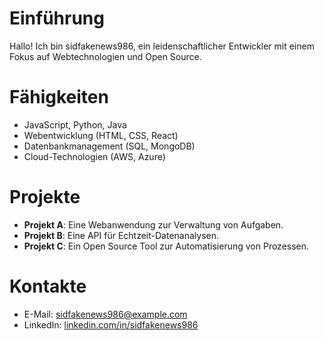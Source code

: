 # Einführung
Hallo! Ich bin sidfakenews986, ein leidenschaftlicher Entwickler mit einem Fokus auf Webtechnologien und Open Source.

# Fähigkeiten
- JavaScript, Python, Java
- Webentwicklung (HTML, CSS, React)
- Datenbankmanagement (SQL, MongoDB)
- Cloud-Technologien (AWS, Azure)

# Projekte
- **Projekt A**: Eine Webanwendung zur Verwaltung von Aufgaben.
- **Projekt B**: Eine API für Echtzeit-Datenanalysen.
- **Projekt C**: Ein Open Source Tool zur Automatisierung von Prozessen.

# Kontakte
- E-Mail: sidfakenews986@example.com
- LinkedIn: [linkedin.com/in/sidfakenews986](https://linkedin.com/in/sidfakenews986)